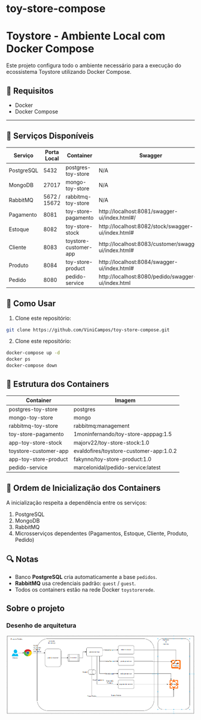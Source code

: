 # toy-store-compose

# Toystore - Ambiente Local com Docker Compose

Este projeto configura todo o ambiente necessário para a execução do ecossistema Toystore utilizando Docker Compose.

## 💪 Requisitos

* Docker
* Docker Compose

---

## 🚀 Serviços Disponíveis

| Serviço      | Porta Local | Container                |  Swagger
|--------------|-------------|--------------------------|-------------------------------------------------------|
| PostgreSQL   | 5432        | postgres-toy-store       |  N/A  |
| MongoDB      | 27017       | mongo-toy-store          |  N/A  |
| RabbitMQ     | 5672 / 15672| rabbitmq-toy-store       |  N/A  |
| Pagamento    | 8081        | toy-store-pagamento      | http://localhost:8081/swagger-ui/index.html#/         |
| Estoque      | 8082        | toy-store-stock          | http://localhost:8082/stock/swagger-ui/index.html#    |
| Cliente      | 8083        | toystore-customer-app    | http://localhost:8083/customer/swagger-ui/index.html# |
| Produto      | 8084        | toy-store-product        | http://localhost:8084/swagger-ui/index.html#          |
| Pedido       | 8080        | pedido-service           | http://localhost:8080/pedido/swagger-ui/index.html    |

## 🔧 Como Usar

1. Clone este repositório:

```bash
git clone https://github.com/ViniCampos/toy-store-compose.git
```

2. Clone este repositório:
```bash
docker-compose up -d
docker ps
docker-compose down

```

## 📂 Estrutura dos Containers

| Container             | Imagem                                  |
| --------------------- | --------------------------------------- |
| postgres-toy-store    | postgres                                |
| mongo-toy-store       | mongo                                   |
| rabbitmq-toy-store    | rabbitmq\:management                    |
| toy-store-pagamento   | 1moninfernando/toy-store-apppag:1.5     |
| app-toy-store-stock   | majorv22/toy-store-stock:1.0            |
| toystore-customer-app | evaldofires/toystore-customer-app:1.0.2 |
| app-toy-store-product | fakynno/toy-store-product:1.0           |
| pedido-service        | marcelonidal/pedido-service\:latest     |

## 📅 Ordem de Inicialização dos Containers

A inicialização respeita a dependência entre os serviços:

1. PostgreSQL
2. MongoDB
3. RabbitMQ
4. Microsserviços dependentes (Pagamentos, Estoque, Cliente, Produto, Pedido)

## 🔍 Notas

* Banco **PostgreSQL** cria automaticamente a base `pedidos`.
* **RabbitMQ** usa credenciais padrão: `guest` / `guest`.
* Todos os containers estão na rede Docker `toystorerede`.

## Sobre o projeto
### Desenho de arquitetura
![Documentação do Projeto](assets/Fluxo-pedido-exemplo.png)

